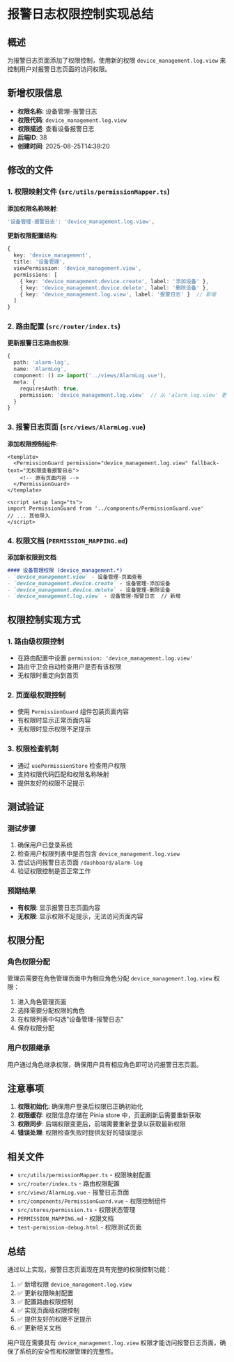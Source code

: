 # 报警日志权限控制实现总结

## 概述

为报警日志页面添加了权限控制，使用新的权限 `device_management.log.view` 来控制用户对报警日志页面的访问权限。

## 新增权限信息

- **权限名称**: 设备管理-报警日志
- **权限代码**: `device_management.log.view`
- **权限描述**: 查看设备报警日志
- **后端ID**: 38
- **创建时间**: 2025-08-25T14:39:20

## 修改的文件

### 1. 权限映射文件 (`src/utils/permissionMapper.ts`)

**添加权限名称映射**:
```typescript
'设备管理-报警日志': 'device_management.log.view',
```

**更新权限配置结构**:
```typescript
{
  key: 'device_management',
  title: '设备管理',
  viewPermission: 'device_management.view',
  permissions: [
    { key: 'device_management.device.create', label: '添加设备' },
    { key: 'device_management.device.delete', label: '删除设备' },
    { key: 'device_management.log.view', label: '报警日志' }  // 新增
  ]
}
```

### 2. 路由配置 (`src/router/index.ts`)

**更新报警日志路由权限**:
```typescript
{
  path: 'alarm-log',
  name: 'AlarmLog',
  component: () => import('../views/AlarmLog.vue'),
  meta: { 
    requiresAuth: true,
    permission: 'device_management.log.view'  // 从 'alarm_log.view' 更新
  }
}
```

### 3. 报警日志页面 (`src/views/AlarmLog.vue`)

**添加权限控制组件**:
```vue
<template>
  <PermissionGuard permission="device_management.log.view" fallback-text="无权限查看报警日志">
    <!-- 原有页面内容 -->
  </PermissionGuard>
</template>

<script setup lang="ts">
import PermissionGuard from '../components/PermissionGuard.vue'
// ... 其他导入
</script>
```

### 4. 权限文档 (`PERMISSION_MAPPING.md`)

**添加新权限到文档**:
```markdown
#### 设备管理权限 (device_management.*)
- `device_management.view` - 设备管理-页面查看
- `device_management.device.create` - 设备管理-添加设备
- `device_management.device.delete` - 设备管理-删除设备
- `device_management.log.view` - 设备管理-报警日志  // 新增
```

## 权限控制实现方式

### 1. 路由级权限控制
- 在路由配置中设置 `permission: 'device_management.log.view'`
- 路由守卫会自动检查用户是否有该权限
- 无权限时重定向到首页

### 2. 页面级权限控制
- 使用 `PermissionGuard` 组件包装页面内容
- 有权限时显示正常页面内容
- 无权限时显示权限不足提示

### 3. 权限检查机制
- 通过 `usePermissionStore` 检查用户权限
- 支持权限代码匹配和权限名称映射
- 提供友好的权限不足提示

## 测试验证

### 测试步骤
1. 确保用户已登录系统
2. 检查用户权限列表中是否包含 `device_management.log.view`
3. 尝试访问报警日志页面 `/dashboard/alarm-log`
4. 验证权限控制是否正常工作

### 预期结果
- **有权限**: 显示报警日志页面内容
- **无权限**: 显示权限不足提示，无法访问页面内容

## 权限分配

### 角色权限分配
管理员需要在角色管理页面中为相应角色分配 `device_management.log.view` 权限：

1. 进入角色管理页面
2. 选择需要分配权限的角色
3. 在权限列表中勾选"设备管理-报警日志"
4. 保存权限分配

### 用户权限继承
用户通过角色继承权限，确保用户具有相应角色即可访问报警日志页面。

## 注意事项

1. **权限初始化**: 确保用户登录后权限已正确初始化
2. **权限缓存**: 权限信息存储在 Pinia store 中，页面刷新后需要重新获取
3. **权限同步**: 后端权限变更后，前端需要重新登录以获取最新权限
4. **错误处理**: 权限检查失败时提供友好的错误提示

## 相关文件

- `src/utils/permissionMapper.ts` - 权限映射配置
- `src/router/index.ts` - 路由权限配置
- `src/views/AlarmLog.vue` - 报警日志页面
- `src/components/PermissionGuard.vue` - 权限控制组件
- `src/stores/permission.ts` - 权限状态管理
- `PERMISSION_MAPPING.md` - 权限文档
- `test-permission-debug.html` - 权限测试页面

## 总结

通过以上实现，报警日志页面现在具有完整的权限控制功能：

1. ✅ 新增权限 `device_management.log.view`
2. ✅ 更新权限映射配置
3. ✅ 配置路由权限控制
4. ✅ 实现页面级权限控制
5. ✅ 提供友好的权限不足提示
6. ✅ 更新相关文档

用户现在需要具有 `device_management.log.view` 权限才能访问报警日志页面，确保了系统的安全性和权限管理的完整性。 
